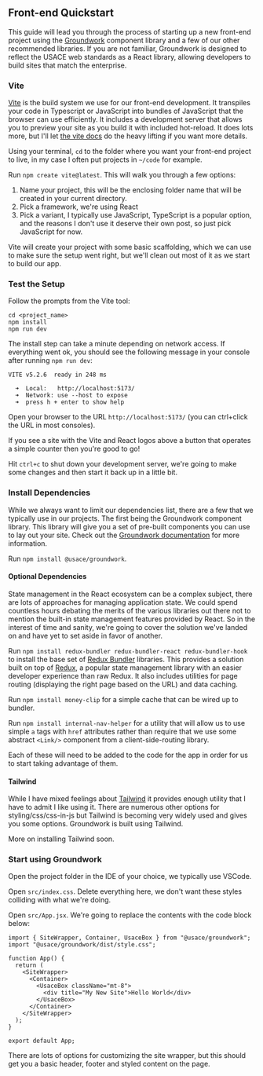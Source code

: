 ## Front-end Quickstart

This guide will lead you through the process of starting up a new front-end project using the [Groundwork](https://usace.github.io/groundwork/) component library and a few of our other recommended libraries.  If you are not familiar, Groundwork is designed to reflect the USACE web standards as a React library, allowing developers to build sites that match the enterprise.

### Vite

[Vite](https://vitejs.dev) is the build system we use for our front-end development.  It transpiles your code in Typescript or JavaScript into bundles of JavaScript that the browser can use efficiently.  It includes a development server that allows you to preview your site as you build it with included hot-reload.  It does lots more, but I'll let [the vite docs](https://vitejs.dev/guide/why.html) do the heavy lifting if you want more details.

Using your terminal, `cd` to the folder where you want your front-end project to live, in my case I often put projects in `~/code` for example.

Run `npm create vite@latest`. This will walk you through a few options:

1. Name your project, this will be the enclosing folder name that will be created in your current directory.
2. Pick a framework, we're using React
3. Pick a variant, I typically use JavaScript, TypeScript is a popular option, and the reasons I don't use it deserve their own post, so just pick JavaScript for now.

Vite will create your project with some basic scaffolding, which we can use to make sure the setup went right, but we'll clean out most of it as we start to build our app.

### Test the Setup

Follow the prompts from the Vite tool:

```
cd <project_name>
npm install
npm run dev
```

The install step can take a minute depending on network access. If everything went ok, you should see the following message in your console after running `npm run dev`:

```
VITE v5.2.6  ready in 248 ms

  ➜  Local:   http://localhost:5173/
  ➜  Network: use --host to expose
  ➜  press h + enter to show help
```

Open your browser to the URL `http://localhost:5173/` (you can ctrl+click the URL in most consoles).

If you see a site with the Vite and React logos above a button that operates a simple counter then you're good to go!

Hit `ctrl+c` to shut down your development server, we're going to make some changes and then start it back up in a little bit.

### Install Dependencies

While we always want to limit our dependencies list, there are a few that we typically use in our projects.  The first being the Groundwork component library.  This library will give you a set of pre-built components you can use to lay out your site.  Check out the [Groundwork documentation](https://usace.github.io/groundwork/) for more information.

Run `npm install @usace/groundwork`.

#### Optional Dependencies

State management in the React ecosystem can be a complex subject, there are lots of approaches for managing application state.  We could spend countless hours debating the merits of the various libraries out there not to mention the built-in state management features provided by React. So in the interest of time and sanity, we're going to cover the solution we've landed on and have yet to set aside in favor of another.

Run `npm install redux-bundler redux-bundler-react redux-bundler-hook` to install the base set of [Redux Bundler](https://reduxbundler.com) libraries.  This provides a solution built on top of [Redux](https://redux.js.org/), a popular state management library with an easier developer experience than raw Redux.  It also includes utilities for page routing (displaying the right page based on the URL) and data caching.  

Run `npm install money-clip` for a simple cache that can be wired up to bundler.

Run `npm install internal-nav-helper` for a utility that will allow us to use simple `a` tags with `href` attributes rather than require that we use some abstract `<Link/>` component from a client-side-routing library.

Each of these will need to be added to the code for the app in order for us to start taking advantage of them.

#### Tailwind

While I have mixed feelings about [Tailwind](https://tailwindcss.com/) it provides enough utility that I have to admit I like using it.  There are numerous other options for styling/css/css-in-js but Tailwind is becoming very widely used and gives you some options.  Groundwork is built using Tailwind.  

More on installing Tailwind soon.

### Start using Groundwork

Open the project folder in the IDE of your choice, we typically use VSCode.

Open `src/index.css`. Delete everything here, we don't want these styles colliding with what we're doing.

Open `src/App.jsx`. We're going to replace the contents with the code block below:

```
import { SiteWrapper, Container, UsaceBox } from "@usace/groundwork";
import "@usace/groundwork/dist/style.css";

function App() {
  return (
    <SiteWrapper>
      <Container>
        <UsaceBox className="mt-8">
          <div title="My New Site">Hello World</div>
        </UsaceBox>
      </Container>
    </SiteWrapper>
  );
}

export default App;
```

There are lots of options for customizing the site wrapper, but this should get you a basic header, footer and styled content on the page.